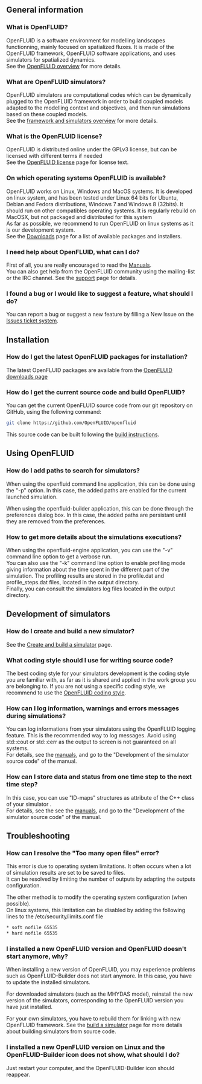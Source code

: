 ## General information

### What is OpenFLUID?

OpenFLUID is a software environment for modelling landscapes functionning, mainly focused on spatialized fluxes. It is made of the OpenFLUID framework, OpenFLUID software applications, and uses simulators for spatialized dynamics.  
See the [OpenFLUID overview](http://www.openfluid-project.org/about) for more details.

### What are OpenFLUID simulators?

OpenFLUID simulators are computational codes which can be dynamically plugged to the OpenFLUID framework in order to build coupled models adapted to the modelling context and objectives, and then run simulations based on these coupled models.  
See the [framework and simulators overview](http://www.openfluid-project.org/about/) for more details.

### What is the OpenFLUID license?

OpenFLUID is distributed online under the GPLv3 license, but can be licensed with different terms if needed  
See the [OpenFLUID license](../general/license) page for license text.

### On which operating systems OpenFLUID is available?

OpenFLUID works on Linux, Windows and MacOS systems. It is developed on linux system, and has been tested under Linux 64 bits for Ubuntu, Debian and Fedora distributions, Windows 7 and Windows 8 (32bits). It should run on other compatibles operating systems. It is regularly rebuild on MacOSX, but not packaged and distributed for this system  
As far as possible, we recommend to run OpenFLUID on linux systems as it is our development system.  
See the [Downloads](http://www.openfluid-project.org/downloads/) page for a list of available packages and installers.

### I need help about OpenFLUID, what can I do?

First of all, you are really encouraged to read the [Manuals](../start/manuals).  
You can also get help from the OpenFLUID community using the mailing-list or the IRC channel. See the [support](../start/support) page for details.

### I found a bug or I would like to suggest a feature, what should I do?

You can report a bug or suggest a new feature by filling a New Issue on the [Issues ticket system](http://github.com/OpenFLUID/openfluid).

## Installation

### How do I get the latest OpenFLUID packages for installation?

The latest OpenFLUID packages are available from the [OpenFLUID downloads page](http://www.openfluid-project.org/downloads/)

### How do I get the current source code and build OpenFLUID?

You can get the current OpenFLUID source code from our git repository on GitHub, using the following command:
```sh
git clone https://github.com/OpenFLUID/openfluid
```

This source code can be built following the [build instructions](../coredev/build).

## Using OpenFLUID

### How do I add paths to search for simulators?

When using the openfluid command line application, this can be done using the "-p" option. In this case, the added paths are enabled for the current launched simulation.

When using the openfluid-builder application, this can be done through the preferences dialog box. In this case, the added paths are persistant until they are removed from the preferences.

### How to get more details about the simulations executions?

When using the openfluid-engine application, you can use the "-v" command line option to get a verbose run.  
You can also use the "-k" command line option to enable profiling mode giving information about the time spent in the different part of the simulation. The profiling results are stored in the profile.dat and profile_steps.dat files, located in the output directory.  
Finally, you can consult the simulators log files located in the output directory.

## Development of simulators

### How do I create and build a new simulator?

See the [Create and build a simulator](../scidev/simbuild) page.

### What coding style should I use for writing source code?

The best coding style for your simulators development is the coding style you are familiar with, as far as it is shared and applied in the work group you are belonging to. If you are not using a specific coding style, we recommend to use the [OpenFLUID coding style](../coredev/codestyle).

### How can I log information, warnings and errors messages during simulations?

You can log informations from your simulators using the OpenFLUID logging feature. This is the recommended way to log messages. Avoid using std::cout or std::cerr as the output to screen is not guaranteed on all systems.  
For details, see the [manuals](../start/manuals), and go to the "Development of the simulator source code" of the manual.

### How can I store data and status from one time step to the next time step?

In this case, you can use "ID-maps" structures as attribute of the C++ class of your simulator .  
For details, see the see the [manuals](../start/manuals), and go to the "Development of the simulator source code" of the manual.

## Troubleshooting

### How can I resolve the "Too many open files" error?

This error is due to operating system limitations. It often occurs when a lot of simulation results are set to be saved to files.  
It can be resolved by limiting the number of outputs by adapting the outputs configuration.  

The other method is to modify the operating system configuration (when possible).  
On linux systems, this limitation can be disabled by adding the following lines to the /etc/security/limits.conf file
```txt
* soft nofile 65535
* hard nofile 65535
```

### I installed a new OpenFLUID version and OpenFLUID doesn't start anymore, why?

When installing a new version of OpenFLUID, you may experience problems such as OpenFLUID-Builder does not start anymore. In this case, you have to update the installed simulators.

For downloaded simulators (such as the MHYDAS model), reinstall the new version of the simulators, corresponding to the OpenFLUID version you have just installed.  

For your own simulators, you have to rebuild them for linking with new OpenFLUID framework. See the [build a simulator](../scidev/simbuild) page for more details about building simulators from source code.

### I installed a new OpenFLUID version on Linux and the OpenFLUID-Builder icon does not show, what should I do?

Just restart your computer, and the OpenFLUID-Builder icon should reappear.  
